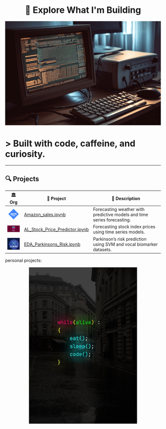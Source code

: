 <h1 align="center">🧠 Explore What I'm Building</h1>


<p align="center">
  <img src="computer-screen-with-python-code.png" alt="Coding Setup" width="600"/>
</p>

<h1 align="left"> > Built with code, caffeine, and curiosity.</h2>



---

## 🔍 Projects

| 🏛️ Org  | 📂 Project | 📝 Description |
|-------------|------------|----------------|
| <img src="acm-ucr-logo.webp" width="60"/> | [Amazon_sales.ipynb](./Copy_of_ACM_DAS.ipynb) | Forecasting weather with predictive models and time series forecasting. |
| <img src="aiscucr.jpg" width="70"/> | [AL_Stock_Price_Predictor.ipynb](./AL_Stock_Price_Predictor.ipynb) | Forecasting stock index prices using time series models. |
| <img src="dss.png" width="60"/> | [EDA_Parkinsons_Risk.ipynb](./EDA_Parkinsons_Risk.ipynb) | Parkinson’s risk prediction using SVM and vocal biomarker datasets. |


personal projects:


<p align="center">
  <img src="While_Alive.jpg" alt="Coding Setup" width="350"/>
</p>
